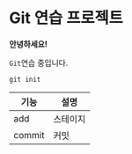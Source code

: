 # Git 연습 프로젝트
**안녕하세요!**

`Git`연습 중입니다.

```
git init
```

|기능|설명|
|---|---|
|add|스테이지|
|commit|커밋|
